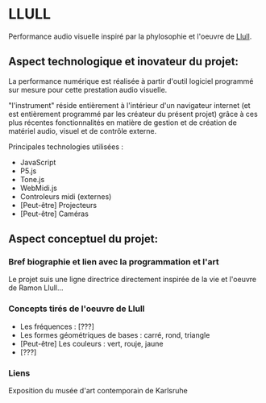 # LLULL
Performance audio visuelle inspiré par la phylosophie et l'oeuvre de [Llull](https://en.wikipedia.org/wiki/Ramon_Llull).

## Aspect technologique et inovateur du projet:



La performance numérique est réalisée à partir d'outil logiciel programmé sur mesure pour cette prestation audio visuelle.

"l'instrument" réside entièrement à l'intérieur d'un navigateur internet (et est entièrement programmé par les créateur du présent projet) grâce à ces plus récentes fonctionnalités en matière de gestion et de création de matériel audio, visuel et de contrôle externe.

Principales technologies utilisées :
* JavaScript
* P5.js
* Tone.js
* WebMidi.js
* Controleurs midi (externes)
* [Peut-être] Projecteurs
* [Peut-être] Caméras

## Aspect conceptuel du projet:

### Bref biographie et lien avec la programmation et l'art
Le projet suis une ligne directrice directement inspirée de la vie et l'oeuvre de Ramon Llull...

### Concepts tirés de l'oeuvre de Llull

* Les fréquences : [???]
* Les formes géométriques de bases : carré, rond, triangle
* [Peut-être] Les couleurs : vert, rouje, jaune
* [???]

### Liens
Exposition du musée d'art contemporain de Karlsruhe